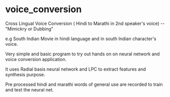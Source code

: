 # voice_conversion
Cross Lingual Voice Conversion ( Hindi to Marathi in 2nd speaker's voice) -- "Mimickry or Dubbing"

e.g South Indian Movie in hindi language and in south Indian character's voice.

Very simple and basic program to try out hands on on neural network and voice conversion application.

It uses Radial basis neural network and LPC to extract features and synthesis purpose.

Pre processed hindi and marathi words of general use are recorded to train and test the neural net.
